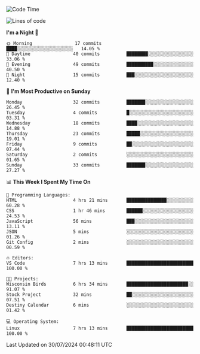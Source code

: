 <!--START_SECTION:waka-->
![Code Time](http://img.shields.io/badge/Code%20Time-205%20hrs%2023%20mins-blue)

![Lines of code](https://img.shields.io/badge/From%20Hello%20World%20I%27ve%20Written-15.7%20thousand%20lines%20of%20code-blue)

**I'm a Night 🦉** 

```text
🌞 Morning                17 commits          ████░░░░░░░░░░░░░░░░░░░░░   14.05 % 
🌆 Daytime                40 commits          ████████░░░░░░░░░░░░░░░░░   33.06 % 
🌃 Evening                49 commits          ██████████░░░░░░░░░░░░░░░   40.50 % 
🌙 Night                  15 commits          ███░░░░░░░░░░░░░░░░░░░░░░   12.40 % 
```
📅 **I'm Most Productive on Sunday** 

```text
Monday                   32 commits          ███████░░░░░░░░░░░░░░░░░░   26.45 % 
Tuesday                  4 commits           █░░░░░░░░░░░░░░░░░░░░░░░░   03.31 % 
Wednesday                18 commits          ████░░░░░░░░░░░░░░░░░░░░░   14.88 % 
Thursday                 23 commits          █████░░░░░░░░░░░░░░░░░░░░   19.01 % 
Friday                   9 commits           ██░░░░░░░░░░░░░░░░░░░░░░░   07.44 % 
Saturday                 2 commits           ░░░░░░░░░░░░░░░░░░░░░░░░░   01.65 % 
Sunday                   33 commits          ███████░░░░░░░░░░░░░░░░░░   27.27 % 
```


📊 **This Week I Spent My Time On** 

```text
💬 Programming Languages: 
HTML                     4 hrs 21 mins       ███████████████░░░░░░░░░░   60.28 % 
CSS                      1 hr 46 mins        ██████░░░░░░░░░░░░░░░░░░░   24.53 % 
JavaScript               56 mins             ███░░░░░░░░░░░░░░░░░░░░░░   13.11 % 
JSON                     5 mins              ░░░░░░░░░░░░░░░░░░░░░░░░░   01.26 % 
Git Config               2 mins              ░░░░░░░░░░░░░░░░░░░░░░░░░   00.59 % 

🔥 Editors: 
VS Code                  7 hrs 13 mins       █████████████████████████   100.00 % 

🐱‍💻 Projects: 
Wisconsin Birds          6 hrs 34 mins       ███████████████████████░░   91.07 % 
Stock Project            32 mins             ██░░░░░░░░░░░░░░░░░░░░░░░   07.51 % 
Destiny Calendar         6 mins              ░░░░░░░░░░░░░░░░░░░░░░░░░   01.42 % 

💻 Operating System: 
Linux                    7 hrs 13 mins       █████████████████████████   100.00 % 
```


 Last Updated on 30/07/2024 00:48:11 UTC
<!--END_SECTION:waka-->
